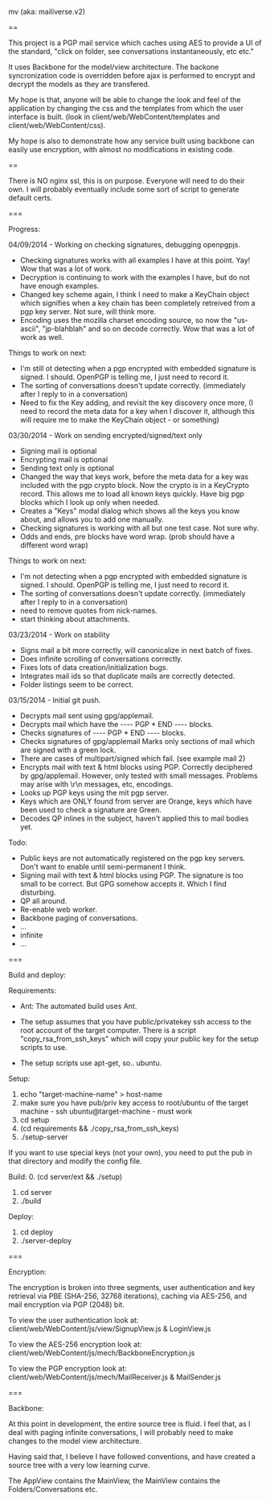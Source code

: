 mv (aka: mailiverse.v2)

==

This project is a PGP mail service which caches using AES to provide a UI of the standard, "click on
folder, see conversations instantaneously, etc etc."

It uses Backbone for the model/view architecture.  The backone syncronization code is overridden before
ajax is performed to encrypt and decrypt the models as they are transfered.

My hope is that, anyone will be able to change the look and feel of the application by changing the
css and the templates from which the user interface is built.  (look in client/web/WebContent/templates
and client/web/WebContent/css).

My hope is also to demonstrate how any service built using backbone can easily use encryption, with
almost no modifications in existing code.

==

There is NO nginx ssl, this is on purpose.  Everyone will need to do their own.  I will probably eventually
include some sort of script to generate default certs.

===

Progress:

04/09/2014 - Working on checking signatures, debugging openpgpjs.
 * Checking signatures works with all examples I have at this point.  Yay!   Wow that was a lot of work.
 * Decryption is continuing to work with the examples I have, but do not have enough examples.
 * Changed key scheme again, I think I need to make a KeyChain object which signifies when a key chain has been completely
retreived from a pgp key server.  Not sure, will think more.
 * Encoding uses the mozilla charset encoding source, so now the "us-ascii", "jp-blahblah" and so on decode correctly.  Wow that
was a lot of work as well.

Things to work on next:
 * I'm still ot detecting when a pgp encrypted with embedded signature is signed.  I should.  OpenPGP is telling me, I just
need to record it.
 * The sorting of conversations doesn't update correctly.  (immediately after I reply to in a conversation)
 * Need to fix the Key adding, and revisit the key discovery once more, (I need to record the meta data for a key when I discover it, 
although this will require me to make the KeyChain object - or something)

03/30/2014 - Work on sending encrypted/signed/text only
 * Signing mail is optional
 * Encrypting mail is optional
 * Sending text only is optional
 * Changed the way that keys work, before the meta data for a key was included with the pgp crypto block.  Now
the crypto is in a KeyCrypto record.  This allows me to load all known keys quickly.  Have big pgp blocks which I
look up only when needed.
 * Creates a "Keys" modal dialog which shows all the keys you know about, and allows you to add one manually.
 * Checking signatures is working with all but one test case.  Not sure why.
 * Odds and ends, pre blocks have word wrap. (prob should have a different word wrap)

Things to work on next:
 * I'm not detecting when a pgp encrypted with embedded signature is signed.  I should.  OpenPGP is telling me, I just
need to record it.
 * The sorting of conversations doesn't update correctly.  (immediately after I reply to in a conversation)
 * need to remove quotes from nick-names.
 * start thinking about attachments.

03/23/2014 - Work on stability
 * Signs mail a bit more correctly, will canonicalize in next batch of fixes.
 * Does infinite scrolling of conversations correctly.
 * Fixes lots of data creation/initialization bugs.
 * Integrates mail ids so that duplicate mails are correctly detected.
 * Folder listings seem to be correct.

03/15/2014 - Initial git push.
 * Decrypts mail sent using gpg/applemail.
 * Decrypts mail which have the ---- PGP * END ---- blocks.
 * Checks signatures of ---- PGP * END ---- blocks.
 * Checks signatures of gpg/applemail
      Marks only sections of mail which are signed with a green lock.
 * There are cases of multipart/signed which fail.  (see example mail 2)
 * Encrypts mail with text & html blocks using PGP.  Correctly deciphered by gpg/applemail. 
      However, only tested with small messages.  Problems may arise with \r\n messages, etc, encodings.
 * Looks up PGP keys using the mit pgp server.
 * Keys which are ONLY found from server are Orange, keys which have been used to check a signature are Green.
 * Decodes QP inlines in the subject, haven't applied this to mail bodies yet.   

Todo:
 * Public keys are not automatically registered on the pgp key servers.  Don't want to enable until semi-permanent I think.
 * Signing mail with text & html blocks using PGP.  The signature is too small to be correct.  But GPG
   somehow accepts it.  Which I find disturbing.
 * QP all around.
 * Re-enable web worker.
 * Backbone paging of conversations.
 * ... 
 * infinite
 * ...

===

Build and deploy:

Requirements:
 * Ant: The automated build uses Ant.

 * The setup assumes that you have public/privatekey ssh access to the root account of the target computer.
There is a script "copy_rsa_from_ssh_keys" which will copy your public key for the setup scripts to use.

 * The setup scripts use apt-get, so.. ubuntu.

Setup:
 1. echo "target-machine-name" > host-name
 2. make sure you have pub/priv key access to root/ubuntu of the target machine - ssh ubuntu@target-machine - must work
 3. cd setup
 4. (cd requirements && ./copy_rsa_from_ssh_keys)
 5. ./setup-server

If you want to use special keys (not your own), you need to put the pub in that directory and modify the config file.

Build:
 0. (cd server/ext && ./setup)
 1. cd server
 2. ./build

Deploy:
 1. cd deploy
 2. ./server-deploy

===

Encryption:

The encryption is broken into three segments, user authentication and key retrieval via PBE 
(SHA-256, 32768 iterations), caching via AES-256, and mail encryption via PGP (2048) bit.

To view the user authentication look at:
client/web/WebContent/js/view/SignupView.js & LoginView.js

To view the AES-256 encryption look at:
client/web/WebContent/js/mech/BackboneEncryption.js  

To view the PGP encryption look at:
client/web/WebContent/js/mech/MailReceiver.js & MailSender.js

===

Backbone:

At this point in development, the entire source tree is fluid.
I feel that, as I deal with paging infinite conversations, I will probably need to make changes to the model view architecture.

Having said that, I believe I have followed conventions, and have created a source tree with a very low learning curve.

The AppView contains the MainView, the MainView contains the Folders/Conversations etc.



